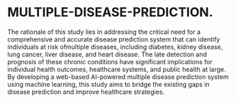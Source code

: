 # MULTIPLE-DISEASE-PREDICTION.
The rationale of this study lies in addressing the critical need 
for a comprehensive and accurate disease prediction system that can identify 
individuals at risk ofmultiple diseases, including diabetes, kidney disease, lung cancer, liver disease, 
and heart disease. The late detection and prognosis of these chronic conditions have significant implications for 
individual health outcomes, healthcare systems, and public health at large. By developing a web-based AI-powered multiple 
disease prediction system using machine learning, this study aims to bridge the existing gaps in disease prediction and improve healthcare strategies. 
